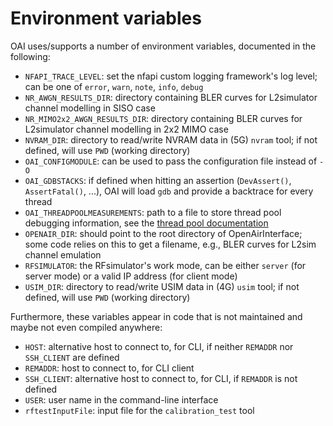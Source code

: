 # Environment variables

OAI uses/supports a number of environment variables, documented in the following:

- `NFAPI_TRACE_LEVEL`: set the nfapi custom logging framework's log level; can be one of `error`, `warn`, `note`, `info`, `debug`
- `NR_AWGN_RESULTS_DIR`: directory containing BLER curves for L2simulator channel modelling in SISO case
- `NR_MIMO2x2_AWGN_RESULTS_DIR`: directory containing BLER curves for L2simulator channel modelling in 2x2 MIMO case
- `NVRAM_DIR`: directory to read/write NVRAM data in (5G) `nvram` tool; if not defined, will use `PWD` (working directory)
- `OAI_CONFIGMODULE`: can be used to pass the configuration file instead of `-O`
- `OAI_GDBSTACKS`: if defined when hitting an assertion (`DevAssert()`, `AssertFatal()`, ...), OAI will load `gdb` and provide a backtrace for every thread
- `OAI_THREADPOOLMEASUREMENTS`: path to a file to store thread pool debugging information, see the [thread pool documentation](..common/utils/threadPool/thread-pool.md)
- `OPENAIR_DIR`: should point to the root directory of OpenAirInterface; some code relies on this to get a filename, e.g., BLER curves for L2sim channel emulation
- `RFSIMULATOR`: the RFsimulator's work mode, can be either `server` (for server mode) or a valid IP address (for client mode)
- `USIM_DIR`: directory to read/write USIM data in (4G) `usim` tool; if not defined, will use `PWD` (working directory)

Furthermore, these variables appear in code that is not maintained and maybe not even compiled anywhere:
- `HOST`: alternative host to connect to, for CLI, if neither `REMADDR` nor `SSH_CLIENT` are defined
- `REMADDR`: host to connect to, for CLI client
- `SSH_CLIENT`: alternative host to connect to, for CLI, if `REMADDR` is not defined
- `USER`: user name in the command-line interface
- `rftestInputFile`: input file for the `calibration_test` tool
